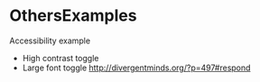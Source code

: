 # OthersExamples

Accessibility example

* High contrast toggle
* Large font toggle
http://divergentminds.org/?p=497#respond
